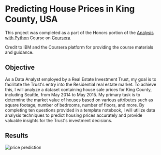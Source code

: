 
# Predicting House Prices in King County, USA

This project was completed as a part of the Honors portion of the [Analysis with Python](https://www.coursera.org/learn/data-analysis-with-python) Course on [Coursera](https://www.coursera.org/).

Credit to IBM and the Coursera platform for providing the course materials and guidance.

## Objective

As a Data Analyst employed by a Real Estate Investment Trust, my goal is to facilitate the Trust's entry into the Residential real estate market. To achieve this, I will analyze a dataset containing house sale prices for King County, including Seattle, from May 2014 to May 2015. My primary task is to determine the market value of houses based on various attributes such as square footage, number of bedrooms, number of floors, and more. By completing ten questions provided in a template notebook, I will utilize data analysis techniques to predict housing prices accurately and provide valuable insights for the Trust's investment decisions.
## Results

![price prediction](https://blogger.googleusercontent.com/img/b/R29vZ2xl/AVvXsEiu9DExSKv6s9tbx0NRdbvx2WjCpCCYI5SK5SPoz7RgJZNrvl1-imOw3PuPpg-yiYyh1AMV8SqN4a8X8ehesFHlZBByTDTJ5U9YE61TzBSWsjLh-otfoi7wNkGBKzQQZ13Sj8Du9X61CAh_ZozdOuQhm3JDV4YQbPaO9biHbEHHJ8G6UyPKh5djZdjUbW8/s1600/price-prediction.png)
